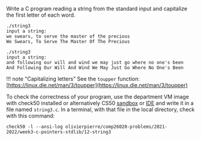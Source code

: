Write a C program reading a string from the standard input and capitalize the
first letter of each word.

```shell
./string3
input a string:
we swears, to serve the master of the precious
We Swears, To Serve The Master Of The Precious

./string3
input a string:
and following our will and wind we may just go where no one's been
And Following Our Will And Wind We May Just Go Where No One's Been
```

!!! note "Capitalizing letters"
    See the `toupper` function:
    [https://linux.die.net/man/3/toupper](https://linux.die.net/man/3/toupper)

To check the correctness of your program, use the department VM image with check50 installed or alternatively CS50 [sandbox](sandbox.cs50.io)
or [IDE](ide.cs50.io) and write it in a file named `string3.c`. In a terminal,
with that file in the local directory, check with this command:
```shell
check50 -l --ansi-log olivierpierre/comp26020-problems/2021-2022/week3-c-pointers-stdlib/12-string3
```
